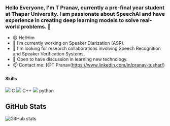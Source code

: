 ### Hello Everyone, I'm T Pranav, currently a pre-final year student at Thapar University. I am passionate about SpeechAI  and have experience in creating deep learning models to solve real-world problems. 👋


- 😄 He/Him
- 🔭 I’m currently working on Speaker Diarization (ASR). 
- 👯 I'm looking for research collaborations involving Speech Recognition and Speaker Verification Systems. 
- 💬 Open to have discussion in learning new technology. 
- 📫 Contact me: [@T Pranav(https://www.linkedin.com/in/pranav-tushar/)



#### Skills 

<img src="https://img.icons8.com/color/48/000000/c-programming.png"/>   C 
<img src="https://img.icons8.com/color/48/000000/c-plus-plus-logo.png"/>  C++ 
<img src="https://img.icons8.com/color/48/000000/python--v2.png"/>  python


## GitHub Stats
![GitHub stats](https://github-readme-stats.vercel.app/api?username=pranavtushar&show_icons=truee&theme=radical)  





